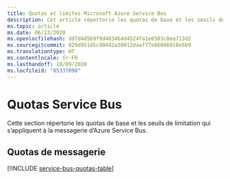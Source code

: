 ```yaml
---
title: Quotas et limites Microsoft Azure Service Bus
description: Cet article répertorie les quotas de base et les seuils de limitation qui s’appliquent à la messagerie Azure Service Bus. Par exemple, nombre maximal d’espaces de noms par abonnement.
ms.topic: article
ms.date: 06/23/2020
ms.openlocfilehash: dd7d4d5b9f9d4034b4d4524fa1e0503c0ea713d2
ms.sourcegitcommit: 829d951d5c90442a38012daaf77e86046018e5b9
ms.translationtype: HT
ms.contentlocale: fr-FR
ms.lasthandoff: 10/09/2020
ms.locfileid: "85337098"
---
```

# <a name="service-bus-quotas"></a>Quotas Service Bus
Cette section répertorie les quotas de base et les seuils de limitation qui s’appliquent à la messagerie d’Azure Service Bus.

## <a name="messaging-quotas"></a>Quotas de messagerie
[!INCLUDE [service-bus-quotas-table](../../includes/service-bus-quotas-table.md)]

